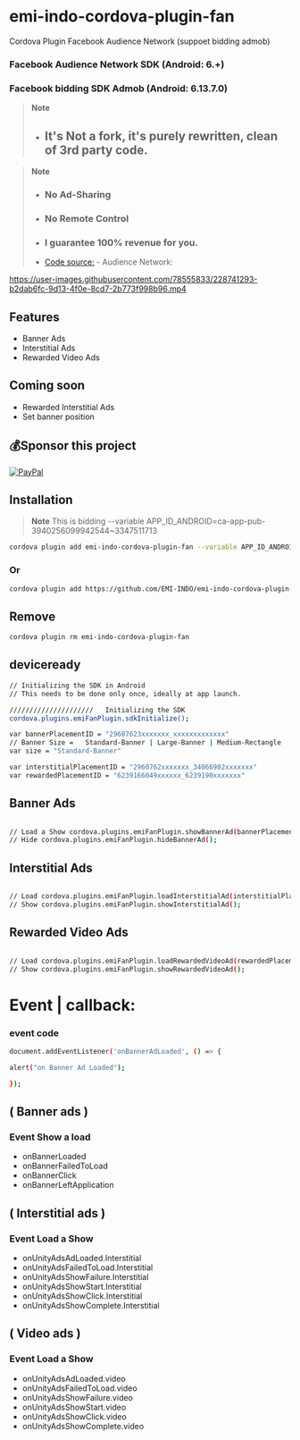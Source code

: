 # emi-indo-cordova-plugin-fan
 Cordova Plugin  Facebook Audience Network (suppoet bidding admob)


###  Facebook Audience Network SDK (Android: 6.+)
###  Facebook bidding SDK Admob (Android: 6.13.7.0)

> __Note__
> - ## It's Not a fork, it's purely rewritten, clean of 3rd party code.

> __Note__
> - ### No Ad-Sharing
> - ### No Remote Control
> - ### I guarantee 100% revenue for you.
> - [Code source:](https://developers.facebook.com/docs/audience-network/setting-up/ad-setup/android) - Audience Network:
  






https://user-images.githubusercontent.com/78555833/228741293-b2dab6fc-9d13-4f0e-8cd7-2b773f998b96.mp4







 ## Features

- Banner Ads
- Interstitial Ads
- Rewarded Video Ads

## Coming soon
- Rewarded Interstitial Ads
- Set banner position
## 💰Sponsor this project
  [![PayPal](https://img.shields.io/badge/PayPal-00457C?style=for-the-badge&logo=paypal&logoColor=white)](https://paypal.me/emiindo)   
  
## Installation

> __Note__
> This is bidding --variable APP_ID_ANDROID=ca-app-pub-3940256099942544~3347511713

```sh
cordova plugin add emi-indo-cordova-plugin-fan --variable APP_ID_ANDROID=ca-app-pub-3940256099942544~3347511713
```
### Or
```sh
cordova plugin add https://github.com/EMI-INDO/emi-indo-cordova-plugin-fan --variable APP_ID_ANDROID=ca-app-pub-3940256099942544~3347511713
```
## Remove
```sh
cordova plugin rm emi-indo-cordova-plugin-fan
```


## deviceready

```sh
// Initializing the SDK in Android
// This needs to be done only once, ideally at app launch.

/////////////////////   Initializing the SDK
cordova.plugins.emiFanPlugin.sdkInitialize();

var bannerPlacementID = "29607623xxxxxxx_xxxxxxxxxxxxx"
// Banner Size =   Standard-Banner | Large-Banner | Medium-Rectangle
var size = "Standard-Banner"

var interstitialPlacementID = "2960762xxxxxxx_34066902xxxxxxx"
var rewardedPlacementID = "6239166049xxxxxx_6239190xxxxxxx"

```
## Banner Ads

```sh

// Load a Show cordova.plugins.emiFanPlugin.showBannerAd(bannerPlacementID, size);
// Hide cordova.plugins.emiFanPlugin.hideBannerAd();

```


## Interstitial Ads

```sh

// Load cordova.plugins.emiFanPlugin.loadInterstitialAd(interstitialPlacementID);
// Show cordova.plugins.emiFanPlugin.showInterstitialAd();


```

## Rewarded Video Ads

```sh

// Load cordova.plugins.emiFanPlugin.loadRewardedVideoAd(rewardedPlacementID);
// Show cordova.plugins.emiFanPlugin.showRewardedVideoAd();

```


# Event | callback:
### event code

```sh
document.addEventListener('onBannerAdLoaded', () => {

alert("on Banner Ad Loaded");

});

```

## ( Banner ads )

### Event Show a load

- onBannerLoaded
- onBannerFailedToLoad
- onBannerClick
- onBannerLeftApplication




## ( Interstitial ads )

### Event Load a Show

- onUnityAdsAdLoaded.Interstitial
- onUnityAdsFailedToLoad.Interstitial
- onUnityAdsShowFailure.Interstitial
- onUnityAdsShowStart.Interstitial
- onUnityAdsShowClick.Interstitial
- onUnityAdsShowComplete.Interstitial




## ( Video ads )

### Event Load a Show


- onUnityAdsAdLoaded.video
- onUnityAdsFailedToLoad.video
- onUnityAdsShowFailure.video
- onUnityAdsShowStart.video
- onUnityAdsShowClick.video
- onUnityAdsShowComplete.video




                  
                             
